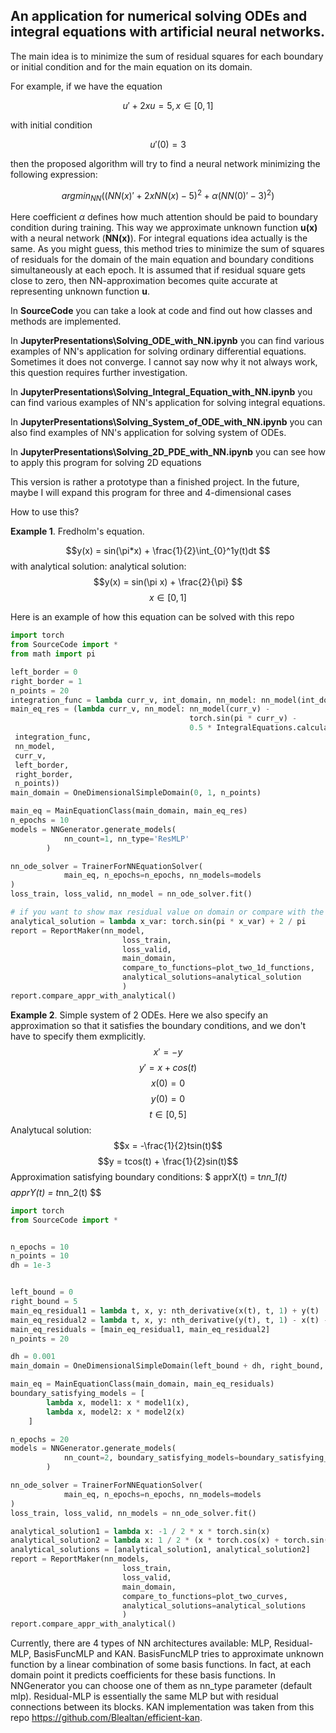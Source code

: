## An application for numerical solving ODEs and integral equations with artificial neural networks.

The main idea is to minimize the sum of residual squares for each boundary or initial condition
and for the main equation on its domain. 

For example, if we have the equation 

$$ u' +2xu = 5, x \in [0,1] $$

with initial condition

$$ u'(0) = 3 $$

then the proposed algorithm will try to find a neural network minimizing the following expression:

$$ argmin_{NN}((NN(x)' +2xNN(x) - 5)^2 + \alpha (NN(0)' - 3)^2) $$

Here coefficient $\alpha$ defines how much attention 
should be paid to boundary condition during training. 
This way we approximate unknown function **u(x)** with a neural network (**NN(x)**). 
For integral equations idea actually is the same. 
As you might guess, this method tries to minimize the sum of squares of residuals for the domain
of the main equation and boundary conditions simultaneously at each epoch.
It is assumed that if residual square gets close to zero, then
NN-approximation becomes quite accurate at representing unknown function **u**.

In **SourceCode** you can take a look at code and find out how classes and methods are implemented.

In **JupyterPresentations\Solving_ODE_with_NN.ipynb** you can find various examples of NN's
application for solving ordinary differential equations. Sometimes it does not converge. 
I cannot say now why it not always work, this question requires further investigation.

In **JupyterPresentations\Solving_Integral_Equation_with_NN.ipynb** you can find various examples of NN's
application for solving integral equations.

In **JupyterPresentations\Solving_System_of_ODE_with_NN.ipynb** you can also find examples of NN's
application for solving system of ODEs.

In **JupyterPresentations\Solving_2D_PDE_with_NN.ipynb** you can see 
how to apply this program for solving 2D equations

This version is rather a prototype than a finished project. In the future, maybe I will expand this program for three 
and 4-dimensional cases

How to use this?

**Example 1**. Fredholm's equation.

$$y(x) = sin(\pi*x) + \frac{1}{2}\int_{0}^1y(t)dt $$
with analytical solution:
analytical solution: $$y(x) = sin(\pi x) + \frac{2}{\pi} $$
$$x \in [0, 1] $$

Here is an example of how this equation can be solved with this repo

```python
import torch
from SourceCode import *
from math import pi

left_border = 0
right_border = 1
n_points = 20
integration_func = lambda curr_v, int_domain, nn_model: nn_model(int_domain)
main_eq_res = (lambda curr_v, nn_model: nn_model(curr_v) -
                                        torch.sin(pi * curr_v) -
                                        0.5 * IntegralEquations.calculate_fredholm_equation_1d(
 integration_func,
 nn_model,
 curr_v,
 left_border,
 right_border,
 n_points))
main_domain = OneDimensionalSimpleDomain(0, 1, n_points)

main_eq = MainEquationClass(main_domain, main_eq_res)
n_epochs = 10
models = NNGenerator.generate_models(
            nn_count=1, nn_type='ResMLP'
        )

nn_ode_solver = TrainerForNNEquationSolver(
            main_eq, n_epochs=n_epochs, nn_models=models
)
loss_train, loss_valid, nn_model = nn_ode_solver.fit()

# if you want to show max residual value on domain or compare with the exact solution
analytical_solution = lambda x_var: torch.sin(pi * x_var) + 2 / pi
report = ReportMaker(nn_model,
                         loss_train,
                         loss_valid,
                         main_domain,
                         compare_to_functions=plot_two_1d_functions,
                         analytical_solutions=analytical_solution
                         )
report.compare_appr_with_analytical()
```


**Example 2**. Simple system of 2 ODEs. Here we also specify an approximation 
so that it satisfies the boundary conditions, and we don't have to specify them exmplicitly.
$$x'= -y $$
$$y' = x + cos(t) $$
$$x(0) = 0$$ 
$$y(0) = 0$$
$$t \in [0,5] $$
Analytucal solution: $$x = -\frac{1}{2}tsin(t)$$ $$y = tcos(t) + \frac{1}{2}sin(t)$$
Approximation satisfying boundary conditions: $ apprX(t) = t*nn_1(t) $$
$$apprY(t) = t*nn_2(t) $$

```python
import torch
from SourceCode import *


n_epochs = 10
n_points = 10
dh = 1e-3


left_bound = 0
right_bound = 5
main_eq_residual1 = lambda t, x, y: nth_derivative(x(t), t, 1) + y(t)
main_eq_residual2 = lambda t, x, y: nth_derivative(y(t), t, 1) - x(t) - torch.cos(t)
main_eq_residuals = [main_eq_residual1, main_eq_residual2]
n_points = 20

dh = 0.001
main_domain = OneDimensionalSimpleDomain(left_bound + dh, right_bound, n_points)

main_eq = MainEquationClass(main_domain, main_eq_residuals)
boundary_satisfying_models = [
        lambda x, model1: x * model1(x),
        lambda x, model2: x * model2(x)
    ]

n_epochs = 20
models = NNGenerator.generate_models(
            nn_count=2, boundary_satisfying_models=boundary_satisfying_models
        )

nn_ode_solver = TrainerForNNEquationSolver(
            main_eq, n_epochs=n_epochs, nn_models=models
)
loss_train, loss_valid, nn_models = nn_ode_solver.fit()

analytical_solution1 = lambda x: -1 / 2 * x * torch.sin(x)
analytical_solution2 = lambda x: 1 / 2 * (x * torch.cos(x) + torch.sin(x))
analytical_solutions = [analytical_solution1, analytical_solution2]
report = ReportMaker(nn_models,
                         loss_train,
                         loss_valid,
                         main_domain,
                         compare_to_functions=plot_two_curves,
                         analytical_solutions=analytical_solutions
                         )
report.compare_appr_with_analytical()
```

Currently, there are 4 types of NN architectures available: MLP, Residual-MLP, BasisFuncMLP and KAN. 
BasisFuncMLP tries to approximate unknown function by a linear combination of some basis functions. 
In fact, at each domain point it predicts coefficients for these basis functions.
In NNGenerator you can choose one of them as nn_type parameter (default mlp).
Residual-MLP is essentially the same MLP but with residual connections between its blocks. 
KAN implementation was taken from this repo https://github.com/Blealtan/efficient-kan.


